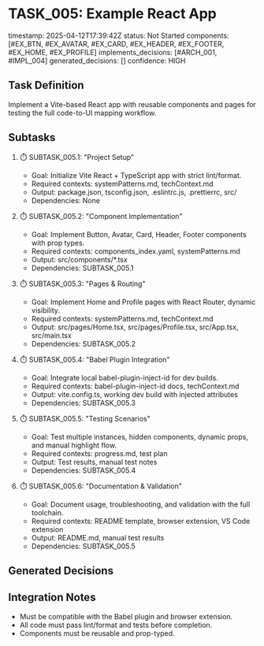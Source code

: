 # TASK_005: Example React App
timestamp: 2025-04-12T17:39:42Z
status: Not Started
components: [#EX_BTN, #EX_AVATAR, #EX_CARD, #EX_HEADER, #EX_FOOTER, #EX_HOME, #EX_PROFILE]
implements_decisions: [#ARCH_001, #IMPL_004]
generated_decisions: []
confidence: HIGH

## Task Definition
Implement a Vite-based React app with reusable components and pages for testing the full code-to-UI mapping workflow.

## Subtasks
1. ⏱️ SUBTASK_005.1: "Project Setup"
   - Goal: Initialize Vite React + TypeScript app with strict lint/format.
   - Required contexts: systemPatterns.md, techContext.md
   - Output: package.json, tsconfig.json, .eslintrc.js, .prettierrc, src/
   - Dependencies: None

2. ⏱️ SUBTASK_005.2: "Component Implementation"
   - Goal: Implement Button, Avatar, Card, Header, Footer components with prop types.
   - Required contexts: components_index.yaml, systemPatterns.md
   - Output: src/components/*.tsx
   - Dependencies: SUBTASK_005.1

3. ⏱️ SUBTASK_005.3: "Pages & Routing"
   - Goal: Implement Home and Profile pages with React Router, dynamic visibility.
   - Required contexts: systemPatterns.md, techContext.md
   - Output: src/pages/Home.tsx, src/pages/Profile.tsx, src/App.tsx, src/main.tsx
   - Dependencies: SUBTASK_005.2

4. ⏱️ SUBTASK_005.4: "Babel Plugin Integration"
   - Goal: Integrate local babel-plugin-inject-id for dev builds.
   - Required contexts: babel-plugin-inject-id docs, techContext.md
   - Output: vite.config.ts, working dev build with injected attributes
   - Dependencies: SUBTASK_005.3

5. ⏱️ SUBTASK_005.5: "Testing Scenarios"
   - Goal: Test multiple instances, hidden components, dynamic props, and manual highlight flow.
   - Required contexts: progress.md, test plan
   - Output: Test results, manual test notes
   - Dependencies: SUBTASK_005.4

6. ⏱️ SUBTASK_005.6: "Documentation & Validation"
   - Goal: Document usage, troubleshooting, and validation with the full toolchain.
   - Required contexts: README template, browser extension, VS Code extension
   - Output: README.md, manual test results
   - Dependencies: SUBTASK_005.5

## Generated Decisions
<!-- List any new decisions that arise during implementation -->

## Integration Notes
- Must be compatible with the Babel plugin and browser extension.
- All code must pass lint/format and tests before completion.
- Components must be reusable and prop-typed.
